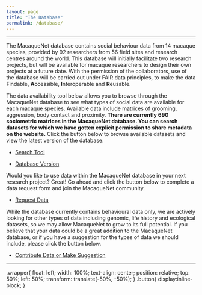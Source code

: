 ```yaml
---
layout: page
title: "The Database"
permalink: /database/
---
```

***

The MacaqueNet database contains social behaviour data from 14 macaque species, provided by 92 researchers from 56 field sites and research centres around the world. This database will initially facilitate two research projects, but will be available for macaque researchers to design their own projects at a future date. 
With the permission of the collaborators, use of the database will be carried out under FAIR data principles, to make the data **F**indable, **A**ccessible, **I**nteroperable and **R**eusable. 


The data availability tool below allows you to browse through the MacaqueNet database to see what types of social data are available for each macaque species. Available data include matrices of grooming, aggression, body contact and proximity. 
**There are currently 690 sociometric matrices in the MacaqueNet database. You can search datasets for which we have gotten explicit permission to share metadata on the website.**
Click the button below to browse available datasets and view the latest version of the database:
<ul class="actions">
        <li><a href="https://macaquenet.shinyapps.io/MacaqueNet_database_search_tool/" frameborder="no" width = "100%" height = "100%" target="_blank" class="button big">Search Tool</a></li> 
      </ul>
<ul class="wrapper">
        <li><a href="https://github.com/MacaqueNet/database/blob/main/README.md" frameborder="no" width = "100%" height = "100%" target="_blank" class="button big">Database Version</a></li> 
      </ul>


Would you like to use data within the MacaqueNet database in your next research project? Great! Go ahead and click the button below to complete a data request form and join the MacaqueNet community.
<ul class="actions">
        <li><a href="https://docs.google.com/forms/d/e/1FAIpQLSfR3pvQBxVdw8PK0UhnTfzd2Ty85oLSY3HVHmApoq7s-n26Jg/viewform?usp=sf_link" target="_blank" class="button big">Request Data</a></li> 
      </ul>

While the database currently contains behavioural data only, we are actively looking for other types of data including genomic, life history and ecological datasets, so we may allow MacaqueNet to grow to its full potential. If you believe that your data could be a great addition to the MacaqueNet database, or if you have a suggestion for the types of data we should include, please click the button below.
<ul class="actions">
        <li><a href="https://docs.google.com/forms/d/e/1FAIpQLSfZYgh6GKW_CmiwbJu4KPil3OUEYgnB3ZUQjMhJ3XfZs2WPhw/viewform?usp=sf_link" target="_blank" class="button big">Contribute Data or Make Suggestion</a></li> 
      </ul>

***


.wrapper{
  float: left;
  width: 100%;
  text-align: center;
  position: relative;
  top: 50%;
  left: 50%;
  transform: translate(-50%, -50%);
}
.button{
  display:inline-block;
}